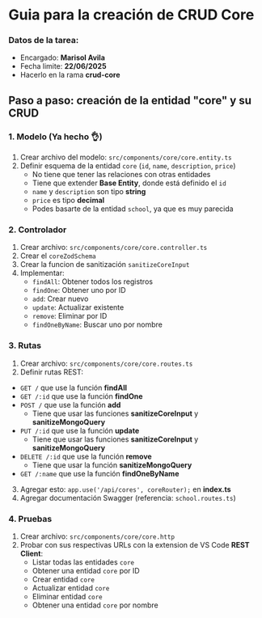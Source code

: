 # Guia para la creación de CRUD Core

### Datos de la tarea:

- Encargado: **Marisol Avila**
- Fecha limite: **22/06/2025**
- Hacerlo en la rama **crud-core**

## Paso a paso: creación de la entidad "core" y su CRUD

### 1. Modelo (Ya hecho 👌)

1. Crear archivo del modelo: `src/components/core/core.entity.ts`
2. Definir esquema de la entidad `core` (`id`, `name`, `description`, `price`)
   - No tiene que tener las relaciones con otras entidades
   - Tiene que extender **Base Entity**, donde está definido el `id`
   - `name` y `description` son tipo **string**
   - `price` es tipo **decimal**
   - Podes basarte de la entidad `school`, ya que es muy parecida

### 2. Controlador

1. Crear archivo: `src/components/core/core.controller.ts`
2. Crear el `coreZodSchema`
3. Crear la funcion de sanitización `sanitizeCoreInput`
4. Implementar:
   - `findAll`: Obtener todos los registros
   - `findOne`: Obtener uno por ID
   - `add`: Crear nuevo
   - `update`: Actualizar existente
   - `remove`: Eliminar por ID
   - `findOneByName`: Buscar uno por nombre

### 3. Rutas

1. Crear archivo: `src/components/core/core.routes.ts`
2. Definir rutas REST:

- `GET /` que use la función **findAll**
- `GET /:id` que use la función **findOne**
- `POST /` que use la función **add**
  - Tiene que usar las funciones **sanitizeCoreInput** y **sanitizeMongoQuery**
- `PUT /:id` que use la función **update**
  - Tiene que usar las funciones **sanitizeCoreInput** y **sanitizeMongoQuery**
- `DELETE /:id` que use la función **remove**
  - Tiene que usar la función **sanitizeMongoQuery**
- `GET /:name` que use la función **findOneByName**

3. Agregar esto: `app.use('/api/cores', coreRouter);` en **index.ts**
4. Agregar documentación Swagger (referencia: `school.routes.ts`)

### 4. Pruebas

1. Crear archivo: `src/components/core/core.http`
2. Probar con sus respectivas URLs con la extension de VS Code **REST Client**:
   - Listar todas las entidades `core`
   - Obtener una entidad `core` por ID
   - Crear entidad `core`
   - Actualizar entidad `core`
   - Eliminar entidad `core`
   - Obtener una entidad `core` por nombre

